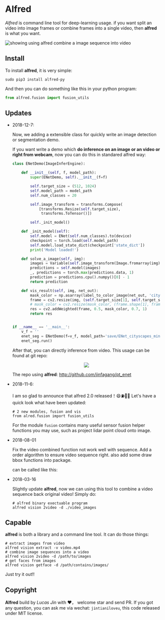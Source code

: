# Alfred

*Alfred* is command line tool for deep-learning usage. if you want split an video into image frames or combine frames into a single video, then **alfred** is what you want.

![showing using alfred combine a image sequence into video](https://i.loli.net/2018/08/01/5b612d34d9872.png)



## Install

To install **alfred**, it is very simple:

```shell
sudo pip3 install alfred-py
```

And then you can do something like this in your python program:

```python
from alfred.fusion import fusion_utils
```



## Updates



- 2018-12-7:

  Now, we adding a extensible class for quickly write an image detection or segmentation demo.

  If you want write a demo which **do inference on an image or an video or right from webcam**, now you can do this in standared alfred way:

  ```python
  class ENetDemo(ImageInferEngine):
  
      def __init__(self, f, model_path):
          super(ENetDemo, self).__init__(f=f)
  
          self.target_size = (512, 1024)
          self.model_path = model_path
          self.num_classes = 20
  
          self.image_transform = transforms.Compose(
              [transforms.Resize(self.target_size),
               transforms.ToTensor()])
  
          self._init_model()
  
      def _init_model(self):
          self.model = ENet(self.num_classes).to(device)
          checkpoint = torch.load(self.model_path)
          self.model.load_state_dict(checkpoint['state_dict'])
          print('Model loaded!')
  
      def solve_a_image(self, img):
          images = Variable(self.image_transform(Image.fromarray(img)).to(device).unsqueeze(0))
          predictions = self.model(images)
          _, predictions = torch.max(predictions.data, 1)
          prediction = predictions.cpu().numpy()[0] - 1
          return prediction
  
      def vis_result(self, img, net_out):
          mask_color = np.asarray(label_to_color_image(net_out, 'cityscapes'), dtype=np.uint8)
          frame = cv2.resize(img, (self.target_size[1], self.target_size[0]))
          # mask_color = cv2.resize(mask_color, (frame.shape[1], frame.shape[0]))
          res = cv2.addWeighted(frame, 0.5, mask_color, 0.7, 1)
          return res
  
  
  if __name__ == '__main__':
      v_f = ''
      enet_seg = ENetDemo(f=v_f, model_path='save/ENet_cityscapes_mine.pth')
      enet_seg.run()
  ```

  After that, you can directly inference from video. This usage can be found at git repo: 

  <div align=center><img src="https://s1.ax1x.com/2018/12/07/F1bjwd.gif"/></div>

  The repo using **alfred**: http://github.com/jinfagang/pt_enet

- 2018-11-6:

  I am so glad to announce that alfred 2.0 released！😄⛽️👏👏  Let's have a quick look what have been updated:

  ```
  # 2 new modules, fusion and vis
  from alred.fusion import fusion_utils
  ```

  For the module `fusion` contains many useful sensor fusion helper functions you may use, such as project lidar point cloud onto image.

- 2018-08-01

  Fix the video combined function not work well with sequence. Add a order algorithm to ensure video sequence right.
  also add some draw bbox functions into package.

  can be called like this:

- 2018-03-16

  Slightly update **alfred**, now we can using this tool to combine a video sequence back original video!
  Simply do:

  ```shell
  # alfred binary exectuable program
  alfred vision 2video -d ./video_images
  ```


## Capable

**alfred** is both a library and a command line tool. It can do those things:

```angular2html
# extract images from video
alfred vision extract -v video.mp4
# combine image sequences into a video
alfred vision 2video -d /path/to/images
# get faces from images
alfred vision getface -d /path/contains/images/

```

Just try it out!!

## Copyright

**Alfred** build by *Lucas Jin* with ❤️， welcome star and send PR. If you got any question, you can ask me via wechat: `jintianiloveu`, this code released under MIT license.
